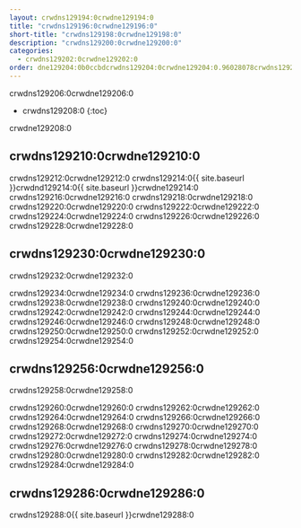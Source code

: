 ```yaml
---
layout: crwdns129194:0crwdne129194:0
title: "crwdns129196:0crwdne129196:0"
short-title: "crwdns129198:0crwdne129198:0"
description: "crwdns129200:0crwdne129200:0"
categories:
  - crwdns129202:0crwdne129202:0
order: dne129204:0b0ccbdcrwdns129204:0crwdne129204:0.96028078crwdns129204:0crwdne129204:0
---
```

crwdns129206:0crwdne129206:0

* crwdns129208:0
{:toc}

crwdne129208:0

## crwdns129210:0crwdne129210:0

crwdns129212:0crwdne129212:0 crwdns129214:0{{ site.baseurl }}crwdnd129214:0{{ site.baseurl }}crwdne129214:0 crwdns129216:0crwdne129216:0 crwdns129218:0crwdne129218:0 crwdns129220:0crwdne129220:0 crwdns129222:0crwdne129222:0 crwdns129224:0crwdne129224:0 crwdns129226:0crwdne129226:0 crwdns129228:0crwdne129228:0

## crwdns129230:0crwdne129230:0

crwdns129232:0crwdne129232:0

crwdns129234:0crwdne129234:0 crwdns129236:0crwdne129236:0 crwdns129238:0crwdne129238:0 crwdns129240:0crwdne129240:0 crwdns129242:0crwdne129242:0 crwdns129244:0crwdne129244:0 crwdns129246:0crwdne129246:0 crwdns129248:0crwdne129248:0 crwdns129250:0crwdne129250:0 crwdns129252:0crwdne129252:0 crwdns129254:0crwdne129254:0

## crwdns129256:0crwdne129256:0

crwdns129258:0crwdne129258:0

crwdns129260:0crwdne129260:0 crwdns129262:0crwdne129262:0 crwdns129264:0crwdne129264:0 crwdns129266:0crwdne129266:0 crwdns129268:0crwdne129268:0 crwdns129270:0crwdne129270:0 crwdns129272:0crwdne129272:0 crwdns129274:0crwdne129274:0 crwdns129276:0crwdne129276:0 crwdns129278:0crwdne129278:0 crwdns129280:0crwdne129280:0 crwdns129282:0crwdne129282:0 crwdns129284:0crwdne129284:0

## crwdns129286:0crwdne129286:0

crwdns129288:0{{ site.baseurl }}crwdne129288:0